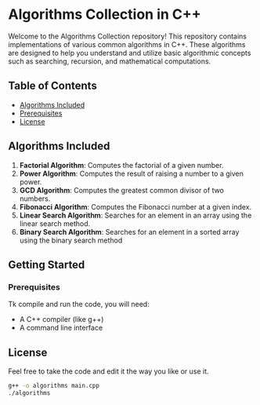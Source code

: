 # Algorithms Collection in C++

Welcome to the Algorithms Collection repository! This repository contains implementations of various common algorithms in C++. These algorithms are designed to help you understand and utilize basic algorithmic concepts such as searching, recursion, and mathematical computations.
## Table of Contents
- [Algorithms Included](#Algorithms-Included)
- [Prerequisites](#Prerequisites)
- [License](#License)
## Algorithms Included

1. **Factorial Algorithm**: Computes the factorial of a given number.
2. **Power Algorithm**: Computes the result of raising a number to a given power.
3. **GCD Algorithm**: Computes the greatest common divisor of two numbers.
4. **Fibonacci Algorithm**: Computes the Fibonacci number at a given index.
5. **Linear Search Algorithm**: Searches for an element in an array using the linear search method.
6. **Binary Search Algorithm**: Searches for an element in a sorted array using the binary search method
## Getting Started
### Prerequisites
Tk compile and run the code, you will need:
- A C++ compiler (like g++)
- A command line interface

## License
Feel free to take the code and edit it the way you like or use it.

```sh
g++ -o algorithms main.cpp
./algorithms

